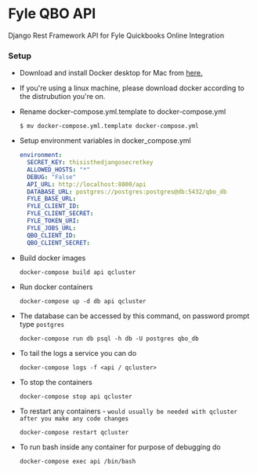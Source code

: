 # Fyle QBO API
Django Rest Framework API for Fyle Quickbooks Online Integration


### Setup

* Download and install Docker desktop for Mac from [here.](https://www.docker.com/products/docker-desktop)

* If you're using a linux machine, please download docker according to the distrubution you're on.

* Rename docker-compose.yml.template to docker-compose.yml

    ```
    $ mv docker-compose.yml.template docker-compose.yml
    ```
  
* Setup environment variables in docker_compose.yml

    ```yaml
    environment:
      SECRET_KEY: thisisthedjangosecretkey
      ALLOWED_HOSTS: "*"
      DEBUG: "False"
      API_URL: http://localhost:8000/api
      DATABASE_URL: postgres://postgres:postgres@db:5432/qbo_db
      FYLE_BASE_URL:
      FYLE_CLIENT_ID:
      FYLE_CLIENT_SECRET:
      FYLE_TOKEN_URI:
      FYLE_JOBS_URL:
      QBO_CLIENT_ID:
      QBO_CLIENT_SECRET:
   ```
  
* Build docker images

    ```
    docker-compose build api qcluster
    ```

* Run docker containers

    ```
    docker-compose up -d db api qcluster
    ```

* The database can be accessed by this command, on password prompt type `postgres`

    ```
    docker-compose run db psql -h db -U postgres qbo_db
    ```

* To tail the logs a service you can do
    
    ```
    docker-compose logs -f <api / qcluster>
    ```

* To stop the containers

    ```
    docker-compose stop api qcluster
    ```

* To restart any containers - `would usually be needed with qcluster after you make any code changes`

    ```
    docker-compose restart qcluster
    ```

* To run bash inside any container for purpose of debugging do

    ```
    docker-compose exec api /bin/bash
    ```
